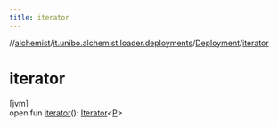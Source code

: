 ```yaml
---
title: iterator
---
```

//[alchemist](../../../index.html)/[it.unibo.alchemist.loader.deployments](../index.html)/[Deployment](index.html)/[iterator](iterator.html)



# iterator



[jvm]\
open fun [iterator](iterator.html)(): [Iterator](https://docs.oracle.com/javase/8/docs/api/java/util/Iterator.html)<[P](../-circle/index.html)>




